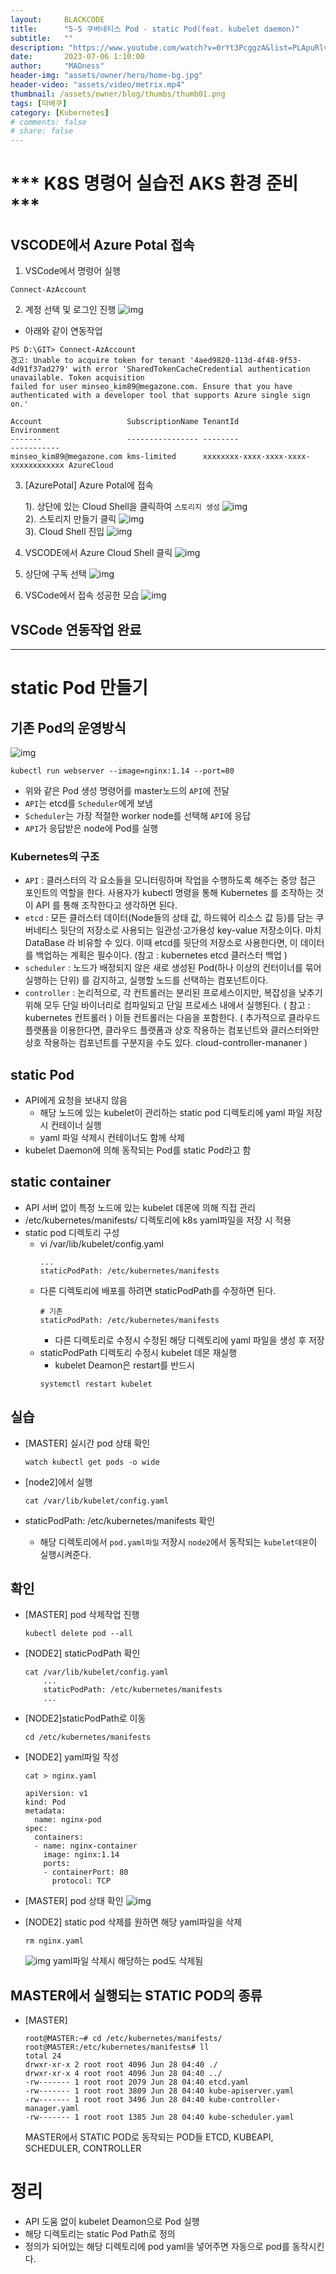 ```yaml
---
layout:     BLACKCODE
title:      "5-5 쿠버네티스 Pod - static Pod(feat. kubelet daemon)"
subtitle:   ""
description: "https://www.youtube.com/watch?v=0rYt3PcggzA&list=PLApuRlvrZKohaBHvXAOhUD-RxD0uQ3z0c&index=10"
date:       2023-07-06 1:10:00
author:     "MADness"
header-img: "assets/owner/hero/home-bg.jpg"
header-video: "assets/video/metrix.mp4"
thumbnail: /assets/owner/blog/thumbs/thumb01.png
tags: [따배쿠]
category: [Kubernetes]
# comments: false
# share: false
---
```


# *** K8S 명령어 실습전 AKS 환경 준비 ***

## VSCODE에서 Azure Potal 접속
1. VSCode에서 명령어 실행
```
Connect-AzAccount
```

2. 계정 선택 및 로그인 진행
![img](https://github.com/IIBlackCode/IIBlackCode.github.io/blob/master/_posts/Category/Kubernetes/img/Connect-AzAccount.PNG?raw=true)

* 아래와 같이 연동작업 

```
PS D:\GIT> Connect-AzAccount
경고: Unable to acquire token for tenant '4aed9820-113d-4f48-9f53-4d91f37ad279' with error 'SharedTokenCacheCredential authentication unavailable. Token acquisition 
failed for user minseo_kim89@megazone.com. Ensure that you have authenticated with a developer tool that supports Azure single sign on.'

Account                   SubscriptionName TenantId                             Environment
-------                   ---------------- --------                             -----------
minseo_kim89@megazone.com kms-limited      xxxxxxxx-xxxx-xxxx-xxxx-xxxxxxxxxxxx AzureCloud
```
3. [AzurePotal] Azure Potal에 접속
    
    1). 상단에 있는 Cloud Shell을 클릭하여 `스토리지 생성`
![img](https://github.com/IIBlackCode/IIBlackCode.github.io/blob/master/_posts/Category/Kubernetes/img/AzureCloudShell.png?raw=true)<br>
    2). 스토리지 만들기 클릭
![img](https://github.com/IIBlackCode/IIBlackCode.github.io/blob/master/_posts/Category/Kubernetes/img/createStorage.PNG?raw=true)<br>
    3). Cloud Shell 진입
![img](https://github.com/IIBlackCode/IIBlackCode.github.io/blob/master/_posts/Category/Kubernetes/img/AccessAzureCloudShell.png?raw=true)

4. VSCODE에서 Azure Cloud Shell 클릭
![img](https://github.com/IIBlackCode/IIBlackCode.github.io/blob/master/_posts/Category/Kubernetes/img/2023-01-25-Kubernetes-05_1.png?raw=true)

5. 상단에 구독 선택
![img](https://github.com/IIBlackCode/IIBlackCode.github.io/blob/master/_posts/Category/Kubernetes/img/2023-01-25-Kubernetes-05_2.png?raw=true)

6. VSCode에서 접속 성공한 모습
![img](https://github.com/IIBlackCode/IIBlackCode.github.io/blob/master/_posts/Category/Kubernetes/img/2023-01-25-Kubernetes-05_3.png?raw=true)

## VSCode 연동작업 완료

---

# static Pod 만들기

## 기존 Pod의 운영방식
![img](/assets/category/Kubernetes/2023/07/13-01.png)
```
kubectl run webserver --image=nginx:1.14 --port=80
```
- 위와 같은 Pod 생성 명령어를 master노드의 `API`에 전달
- `API`는 etcd를 `Scheduler`에게 보냄
- `Scheduler`는 가장 적절한 worker node를 선택해 `API`에 응답
- `API`가 응답받은 node에 Pod를 실행

### Kubernetes의 구조
- `API` : 클러스터의 각 요소들을 모니터링하며 작업을 수행하도록 해주는 중앙 접근 포인트의 역할을 한다. 사용자가 kubectl 명령을 통해 Kubernetes 를 조작하는 것이 API 를 통해 조작한다고 생각하면 된다.
- `etcd` : 모든 클러스터 데이터(Node들의 상태 값, 하드웨어 리소스 값 등)를 담는 쿠버네티스 뒷단의 저장소로 사용되는 일관성·고가용성 key-value 저장소이다. 마치 DataBase 라 비유할 수 있다. 이때 etcd를 뒷단의 저장소로 사용한다면, 이 데이터를 백업하는 계획은 필수이다. (참고 : kubernetes etcd 클러스터 백업 )
- `scheduler` : 노드가 배정되지 않은 새로 생성된 Pod(하나 이상의 컨터이너를 묶어 실행하는 단위) 를 감지하고, 실행할 노드를 선택하는 컴포넌트이다.
- `controller` : 논리적으로, 각 컨트롤러는 분리된 프로세스이지만, 복잡성을 낮추기 위해 모두 단일 바이너리로 컴파일되고 단일 프로세스 내에서 실행된다. ( 참고 : kubernetes 컨트롤러 ) 이들 컨트롤러는 다음을 포함한다. ( 추가적으로 클라우드 플랫폼을 이용한다면, 클라우드 플랫폼과 상호 작용하는 컴포넌트와 클러스터와만 상호 작용하는 컴포넌트를 구분지을 수도 있다. cloud-controller-mananer )

## static Pod
- API에게 요청을 보내지 않음
    - 해당 노드에 있는 kubelet이 관리하는 static pod 디렉토리에 yaml 파일 저장시 컨테이너 실행
    - yaml 파일 삭제시 컨테이너도 함께 삭제
- kubelet Daemon에 의해 동작되는 Pod를 static Pod라고 함

## static container
- API 서버 없이 특정 노드에 있는 kubelet 데몬에 의해 직접 관리
- /etc/kubernetes/manifests/ 디렉토리에 k8s yaml파일을 저장 시 적용
- static pod 디렉토리 구성
    - vi /var/lib/kubelet/config.yaml
        ```
        ...
        staticPodPath: /etc/kubernetes/manifests
        ```
    - 다른 디렉토리에 배포를 하려면 staticPodPath를 수정하면 된다.
        ```
        # 기존
        staticPodPath: /etc/kubernetes/manifests
        ```
        - 다른 디렉토리로 수정시 수정된 해당 디렉토리에 yaml 파일을 생성 후 저장
    - staticPodPath 디렉토리 수정시 kubelet 데몬 재실행
        - kubelet Deamon은 restart를 반드시
        ```
        systemctl restart kubelet
        ```

## 실습
- [MASTER] 실시간 pod 상태 확인
    ```
    watch kubectl get pods -o wide
    ```

- [node2]에서 실행
    ```
    cat /var/lib/kubelet/config.yaml
    ```

- staticPodPath: /etc/kubernetes/manifests 확인
    - 해당 디렉토리에서 `pod.yaml파일` 저장시 `node2`에서 동작되는 `kubelet데몬`이 실행시켜준다.

## 확인
- [MASTER] pod 삭제작업 진행
    ```
    kubectl delete pod --all
    ```

- [NODE2] staticPodPath 확인
    ```
    cat /var/lib/kubelet/config.yaml
        ...
        staticPodPath: /etc/kubernetes/manifests
        ...
    ```

- [NODE2]staticPodPath로 이동
    ```
    cd /etc/kubernetes/manifests
    ```

- [NODE2] yaml파일 작성
    ```
    cat > nginx.yaml

    apiVersion: v1
    kind: Pod
    metadata:
      name: nginx-pod
    spec:
      containers:
      - name: nginx-container
        image: nginx:1.14
        ports:
        - containerPort: 80
          protocol: TCP
    ```

- [MASTER] pod 상태 확인
    ![img](/assets/category/kubernetes/2023/07/17-01.png)

- [NODE2] static pod 삭제를 원하면 해당 yaml파일을 삭제
    ```
    rm nginx.yaml
    ```
    ![img](/assets/category/kubernetes/2023/07/17-02.png)
    yaml파일 삭제시 해당하는 pod도 삭제됨

## MASTER에서 실행되는 STATIC POD의 종류
- [MASTER]
    ```
    root@MASTER:~# cd /etc/kubernetes/manifests/
    root@MASTER:/etc/kubernetes/manifests# ll
    total 24
    drwxr-xr-x 2 root root 4096 Jun 28 04:40 ./
    drwxr-xr-x 4 root root 4096 Jun 28 04:40 ../
    -rw------- 1 root root 2079 Jun 28 04:40 etcd.yaml
    -rw------- 1 root root 3809 Jun 28 04:40 kube-apiserver.yaml
    -rw------- 1 root root 3496 Jun 28 04:40 kube-controller-manager.yaml
    -rw------- 1 root root 1385 Jun 28 04:40 kube-scheduler.yaml
    ```
    MASTER에서 STATIC POD로 동작되는 POD들
    ETCD, KUBEAPI, SCHEDULER, CONTROLLER 

# 정리
- API 도움 없이 kubelet Deamon으로 Pod 실행
- 해당 디렉토리는 static Pod Path로 정의
- 정의가 되어있는 해당 디렉토리에 pod yaml을 넣어주면 자동으로 pod를 동작시킨다.